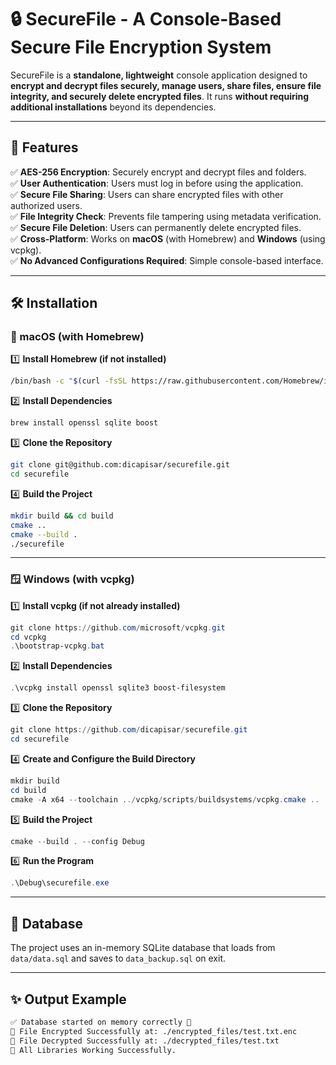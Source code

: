 # 🔒 SecureFile - A Console-Based Secure File Encryption System

SecureFile is a **standalone, lightweight** console application designed to **encrypt and decrypt files securely, manage users, share files, ensure file integrity, and securely delete encrypted files**. It runs **without requiring additional installations** beyond its dependencies.

---

## 📌 Features

✅ **AES-256 Encryption**: Securely encrypt and decrypt files and folders.\
✅ **User Authentication**: Users must log in before using the application.\
✅ **Secure File Sharing**: Users can share encrypted files with other authorized users.\
✅ **File Integrity Check**: Prevents file tampering using metadata verification.\
✅ **Secure File Deletion**: Users can permanently delete encrypted files.\
✅ **Cross-Platform**: Works on **macOS** (with Homebrew) and **Windows** (using vcpkg).\
✅ **No Advanced Configurations Required**: Simple console-based interface.

---

## 🛠️ Installation

### 🍏 macOS (with Homebrew)

1️⃣ **Install Homebrew (if not installed)**

```bash
/bin/bash -c "$(curl -fsSL https://raw.githubusercontent.com/Homebrew/install/HEAD/install.sh)"
```

2️⃣ **Install Dependencies**

```bash
brew install openssl sqlite boost
```

3️⃣ **Clone the Repository**

```bash
git clone git@github.com:dicapisar/securefile.git
cd securefile
```

4️⃣ **Build the Project**

```bash
mkdir build && cd build
cmake ..
cmake --build .
./securefile
```

---

### 🪟 Windows (with vcpkg)

1️⃣ **Install vcpkg (if not already installed)**

```powershell
git clone https://github.com/microsoft/vcpkg.git
cd vcpkg
.\bootstrap-vcpkg.bat
```

2️⃣ **Install Dependencies**

```powershell
.\vcpkg install openssl sqlite3 boost-filesystem
```

3️⃣ **Clone the Repository**

```powershell
git clone https://github.com/dicapisar/securefile.git
cd securefile
```

4️⃣ **Create and Configure the Build Directory**

```powershell
mkdir build
cd build
cmake -A x64 --toolchain ../vcpkg/scripts/buildsystems/vcpkg.cmake ..
```

5️⃣ **Build the Project**

```powershell
cmake --build . --config Debug
```

6️⃣ **Run the Program**

```powershell
.\Debug\securefile.exe
```

---

## 📂 Database

The project uses an in-memory SQLite database that loads from `data/data.sql` and saves to `data_backup.sql` on exit.

---

## ✨ Output Example

```bash
✅ Database started on memory correctly 🚀
📁 File Encrypted Successfully at: ./encrypted_files/test.txt.enc
📂 File Decrypted Successfully at: ./decrypted_files/test.txt
🎉 All Libraries Working Successfully.
```

